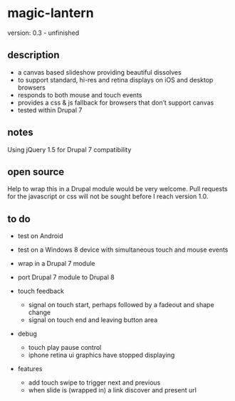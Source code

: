 magic-lantern
=============

version: 0.3 - unfinished

## description
* a canvas based slideshow providing beautiful dissolves
* to support standard, hi-res and retina displays on iOS and desktop browsers
* responds to both mouse and touch events
* provides a css & js fallback for browsers that don’t support canvas
* tested within Drupal 7

## notes
Using jQuery 1.5 for Drupal 7 compatibility

## open source
Help to wrap this in a Drupal module would be very welcome.
Pull requests for the javascript or css will not be sought before I reach version 1.0.

## to do
* test on Android
* test on a Windows 8 device with simultaneous touch and mouse events
* wrap in a Drupal 7 module
* port Drupal 7 module to Drupal 8

* touch feedback
  * signal on touch start, perhaps followed by a fadeout and shape change
  * signal on touch end and leaving button area
  
* debug
  * touch play pause control
  * iphone retina ui graphics have stopped displaying
  
* features
  * add touch swipe to trigger next and previous
  * when slide is (wrapped in) a link discover and present url
  
  